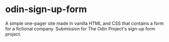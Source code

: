 # odin-sign-up-form
A simple one-pager site made in vanilla HTML and CSS that contains a form for a fictional company. Submission for The Odin Project's sign-up form project.
